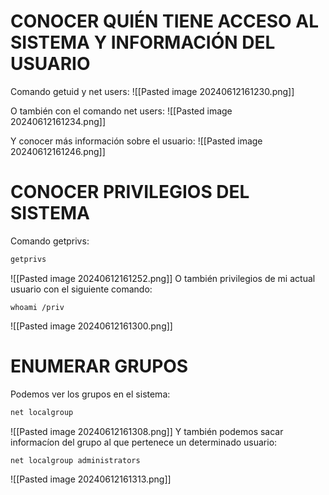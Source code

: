 # CONOCER QUIÉN TIENE ACCESO AL SISTEMA Y INFORMACIÓN DEL USUARIO
Comando getuid y net users:
![[Pasted image 20240612161230.png]]

O también con el comando net users:
![[Pasted image 20240612161234.png]]

Y conocer más información sobre el usuario:
![[Pasted image 20240612161246.png]]
# CONOCER PRIVILEGIOS DEL SISTEMA
Comando getprivs:
```bash
getprivs
```

![[Pasted image 20240612161252.png]]
O también privilegios de mi actual usuario con el siguiente comando:
```
whoami /priv
```

![[Pasted image 20240612161300.png]]
# ENUMERAR GRUPOS
Podemos ver los grupos en el sistema:
```bash
net localgroup
```

![[Pasted image 20240612161308.png]]
Y también podemos sacar informacíon del grupo al que pertenece un determinado usuario:
```bash
net localgroup administrators
```

![[Pasted image 20240612161313.png]]